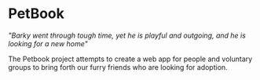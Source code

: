 # PetBook

*"Barky went through tough time, yet he is playful and outgoing, and he is looking for a new home"</i>*

The Petbook project attempts to create a web app for people and voluntary groups to bring forth our furry friends who are looking for adoption.

